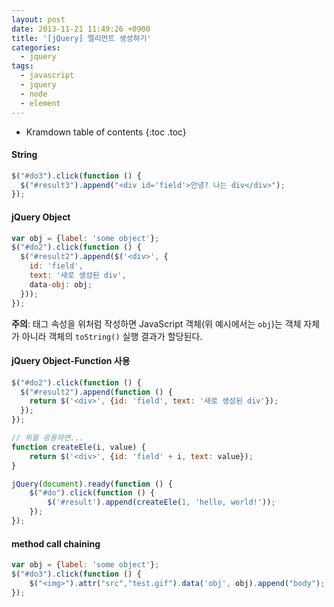 ```yaml
---
layout: post
date: 2013-11-21 11:49:26 +0900
title: '[jQuery] 엘리먼트 생성하기'
categories:
  - jquery
tags:
  - javascript
  - jquery
  - node
  - element
---
```


* Kramdown table of contents
{:toc .toc}


#### String

```js
$("#do3").click(function () {
  $("#result3").append("<div id='field'>안녕? 나는 div</div>");
});
```
#### jQuery Object

```js
var obj = {label: 'some object'};
$("#do2").click(function () {
  $("#result2").append($('<div>', {
    id: 'field',
    text: '새로 생성된 div',
    data-obj: obj;
  }));
});
```

**주의**: 태그 속성을 위처럼 작성하면 JavaScript 객체(위 예시에서는 `obj`)는 객체 자체가 아니라 객체의 `toString()` 실행 결과가 할당된다.

#### jQuery Object-Function 사용

```js
$("#do2").click(function () {
  $("#result2").append(function () {
    return $('<div>', {id: 'field', text: '새로 생성된 div'});
  });
});

// 위를 응용하면...
function createEle(i, value) {
    return $('<div>', {id: 'field' + i, text: value});
}

jQuery(document).ready(function () {
    $("#do").click(function () {
        $('#result').append(createEle(1, 'hello, world!'));
    });
});
```

#### method call chaining

```js
var obj = {label: 'some object'};
$("#do3").click(function () {
    $("<img>").attr("src","test.gif").data('obj', obj).append("body");
});
```
